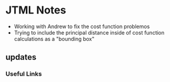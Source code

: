 # JTML Notes
- Working with Andrew to fix the cost function problemos
- Trying to include the principal distance inside of cost function calculations as a "bounding box"

## updates


### Useful Links
